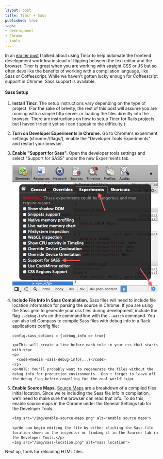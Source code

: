 ```yaml
---
layout: post
title: Tincr + Sass
published: true
tags:
- development
- Chrome
- tools
---
```


<p>In an <a href="/2012/11/24/Better-work-habits-Chrome-Dev-Tools-and-Tincr/" target="_blank">earlier post</a> I talked about using Tincr to help automate the frontend development workflow instead of flipping between the text editor and the browser. Tincr is great when you are working with straight CSS or JS but so often devs like the benefits of working with a compilation language, like Sass or Coffeescript. While we haven't gotten lucky enough for Coffeescript support in Chrome, Sass support is available.</p>

<!--post break-->

<h4>Sass Setup</h4>
<ol>
  <li>
  <p><strong>Install Tincr.</strong> The setup instructions vary depending on the type of project. (For the sake of brevity, the rest of this post will assume you are running with a simple http server or loading the files directly into the browser. There are instructions on how to setup Tincr for Rails projects but I haven't tried it yet so I can't speak to the difficulty.)</p></li>

  <li><p><strong>Turn on Developer Experiments in Chrome.</strong> Go to Chrome's experiment settings (chrome://flags/), enable the "Developer Tools Experiments" and restart your browser.</p></li>

  <li>
    <p><strong>Enable "Support for Sass".</strong> Open the developer tools settings and select "Support for SASS" under the new Experiments tab.</p>
    <img src="/img/sass-experiment-settings.png" alt="sass experiment settings">
  </li>

  <li>
    <p><strong>Include File Info In Sass Compilation.</strong> Sass files will need to include file location information for parsing the source in Chrome. If you are using the Sass gem to generate your css files during development, include the flag <code>--debug-info</code> on the command line with the <code>--watch</code> command. You can also tell Compass to compile Sass files with debug info in a Rack applications config file:</p>
    <p>
      <code>config.sass_options = {:debug_info => true}</code>
    </p>

    <p>This will create a line before each rule in your css that starts with:</p>
    <p>
      <code>@media -sass-debug-info{...}</code>
    </p>
    <p>NOTE: You'll probably want to regenerate the files without the debug info for production environments...Don't forget to leave off the debug flag before compiling for the real world!!</p>
  </li>
  <li>
    <p><strong>Enable Source Maps.</strong> <a href="https://www.html5rocks.com/en/tutorials/developertools/sourcemaps/" target="_blank">Source Maps</a> are a breakdown of a compiled files initial location. Since we're including the Sass file info in compilation, we'll need to make sure the browser can read that info. To do this, enable source maps in the Chrome under the General Settings tab for the Developer Tools.</p>

    <img src="/img/enable-source-maps.png" alt="enable source maps">

    <p>We can begin editing the file by either clicking the Sass file location shown in the inspector or finding it in the Sources tab in the Developer Tools.</p>
    <img src="/img/sass-location.png" alt="sass location">
  </li>
</ol>
<p>Next up, tools for reloading HTML files.</p>
